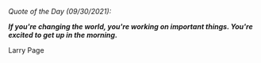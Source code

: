 *Quote of the Day (09/30/2021):*

_**If you're changing the world, you're working on important things. You're excited to get up in the morning.**_

Larry Page